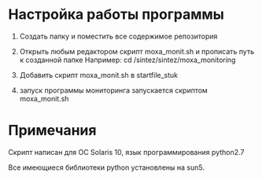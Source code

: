 # Настройка работы программы

1) Создать папку и поместить все содержимое репозитория

2) Открыть любым редактором скрипт moxa_monit.sh и прописать путь к созданной папке
Например: cd /sintez/sintez/moxa_monitoring

3) Добавить скрипт moxa_monit.sh в startfile_stuk

4) запуск программы мониторинга запускается скриптом moxa_monit.sh

# Примечания

Скрипт написан для ОС Solaris 10, язык программирования python2.7

Все имеющиеся библиотеки python установлены на sun5.
